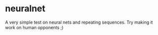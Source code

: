 neuralnet
=========
A very simple test on neural nets and repeating sequences. Try making it work on human opponents ;)
